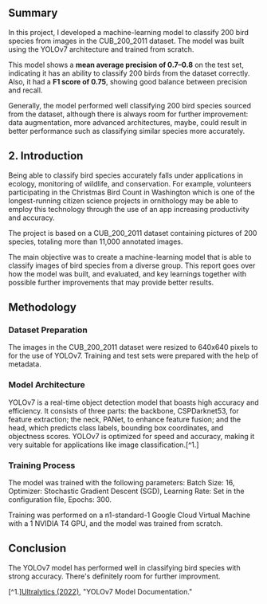 ## Summary

In this project, I developed a machine-learning model to classify 200 bird species from images in the CUB_200_2011 dataset. The model was built using the YOLOv7 architecture and trained from scratch.

This model shows a **mean average precision of 0.7–0.8** on the test set, indicating it has an ability to classify 200 birds from the dataset correctly. Also, it had a **F1 score of 0.75**, showing good balance between precision and recall.

Generally, the model performed well classifying 200 bird species sourced from the dataset, although there is always room for further improvement: data augmentation, more advanced architectures, maybe, could result in better performance such as classifying similar species more accurately.

## 2. Introduction

Being able to classify bird species accurately falls under applications in ecology, monitoring of wildlife, and conservation. For example, volunteers participating in the Christmas Bird Count in Washington which is one of the longest-running citizen science projects in ornithology may be able to employ this technology through the use of an app increasing productivity and accuracy.

The project is based on a CUB_200_2011 dataset containing pictures of 200 species, totaling more than 11,000 annotated images.

The main objective was to create a machine-learning model that is able to classify images of bird species from a diverse group. This report goes over how the model was built, and evaluated, and key learnings together with possible further improvements that may provide better results.

## Methodology

### Dataset Preparation

The images in the CUB_200_2011 dataset were resized to 640x640 pixels to for the use of YOLOv7. Training and test sets were prepared with the help of metadata.

### Model Architecture

YOLOv7 is a real-time object detection model that boasts high accuracy and efficiency. It consists of three parts: the backbone, CSPDarknet53, for feature extraction; the neck, PANet, to enhance feature fusion; and the head, which predicts class labels, bounding box coordinates, and objectness scores. YOLOv7 is optimized for speed and accuracy, making it very suitable for applications like image classification.[^1.]

### Training Process

The model was trained with the following parameters: Batch Size: 16, Optimizer: Stochastic Gradient Descent (SGD), Learning Rate: Set in the configuration file, Epochs: 300.

Training was performed on a n1-standard-1 Google Cloud Virtual Machine with a 1 NVIDIA T4 GPU, and the model was trained from scratch.

## Conclusion

The YOLOv7 model has performed well in classifying bird species with strong accuracy. There's definitely room for further improvment.

[^1.][Ultralytics (2022)](https://docs.ultralytics.com/models/yolov7/?utm_source=chatgpt.com), "YOLOv7 Model Documentation."
